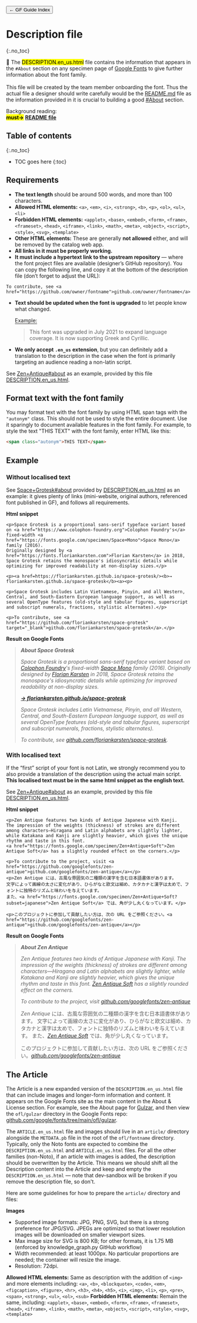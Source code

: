 <link href="style.css" rel="stylesheet">

<a href="./index"><button class="button button-i">&larr; GF Guide Index</button></a>

# Description file
{:.no_toc}

<div class="callout">

🦉 The <mark class="grey">DESCRIPTION.en_us.html</mark> file contains the information that appears in the <code>#About</code> section on any specimen page of <a href="https://fonts.google.com">Google Fonts</a> to give further information about the font family.
<br><br>
This file will be created by the team member onboarding the font. Thus the actual file a designer should write carefully would be the <a href="./readmefile">README.md</a> file as the information provided in it is crucial to building a good <a href="https://fonts.google.com/specimen/Brygada+1918#about">#About</a> section.

</div>

<div class="context-reading">
    Background reading:<br>
    <mark class="green"><b>must&rarr;</b></mark> <a href="./readmefile" style="font-weight:bold">README file</a>
</div>

## Table of contents
{:.no_toc}
* TOC goes here
{:toc}

## Requirements

-   **The text length** should be around 500 words, and more than 100 characters.
-   **Allowed HTML elements:** `<a>`, `<em>`, `<i>`, `<strong>`, `<b>`, `<p>`, `<ol>`, `<ul>`, `<li>`
-   **Forbidden HTML elements:**  `<applet>`, `<base>`, `<embed>`, `<form>`, `<frame>`, `<frameset>`, `<head>`, `<iframe>`, `<link>`, `<math>`, `<meta>`, `<object>`, `<script>`, `<style>`, `<svg>`, `<template>`
-   **Other HTML elements:** These are generally **not allowed** either, and will be removed by the catalog web app.
-   **All links in it must be properly working.**
-   **It must include a hypertext link to the upstream repository** — where the font project files are available (designer’s GitHub repository). You can copy the following line, and copy it at the bottom of the description file (don’t forget to adjust the URL):

``` code
To contribute, see <a href="https://github.com/owner/fontname">github.com/owner/fontname</a>
```

-   **Text should be updated when the font is upgraded** to let people know what changed.

    <span style="border-bottom:0.05em solid">Example:</span>

    > This font was upgraded in July 2021 to expand language coverage. It is now supporting Greek and Cyrillic.
-   **We only accept** **`.en_us`** **extension**, but you can definitely add a translation to the description in the case when the font is primarily targeting an audience reading a non-latin script.

See [Zen+Antique#about](https://fonts.google.com/specimen/Zen+Antique#about) as an example, provided by this file [DESCRIPTION.en_us.html](https://github.com/google/fonts/blob/main/ofl/zenantique/DESCRIPTION.en_us.html).

## Format text with the font family

You may format text with the font family by using HTML span tags with the `"autonym"` class.  This should not be used to style the entire document.  Use it sparingly to document available features in the font family.  For example, to style the text "THIS TEXT" with the font family, enter HTML like this:

```html
<span class="autonym">THIS TEXT</span>
```

## Example

### Without localised text

See [Space+Grotesk#about](https://fonts.google.com/specimen/Space+Grotesk?query=Space+Grotesk#about) provided by [DESCRIPTION.en_us.html](https://github.com/floriankarsten/space-grotesk/blob/master/DESCRIPTION.en_us.html) as an example: it gives plenty of links (mini-website, original authors, referenced font published in GF), and follows all requirements.

**Html snippet**

``` code
<p>Space Grotesk is a proportional sans-serif typeface variant based on <a href="https://www.colophon-foundry.org">Colophon Foundry's</a> fixed-width <a href="https://fonts.google.com/specimen/Space+Mono">Space Mono</a> family (2016). 
Originally designed by <a href="https://fonts.floriankarsten.com">Florian Karsten</a> in 2018, Space Grotesk retains the monospace's idiosyncratic details while optimizing for improved readability at non-display sizes.</p>

<p><a href=https://floriankarsten.github.io/space-grotesk/><b>→ floriankarsten.github.io/space-grotesk</b><a><p>

<p>Space Grotesk includes Latin Vietnamese, Pinyin, and all Western, Central, and South-Eastern European language support, as well as several OpenType features (old-style and tabular figures, superscript and subscript numerals, fractions, stylistic alternates).</p>

<p>To contribute, see <a href="https://github.com/floriankarsten/space-grotesk" target="_blank">github.com/floriankarsten/space-grotesk</a>.</p>
```

**Result on Google Fonts**

> ***About Space Grotesk***
>
> *Space Grotesk is a proportional sans-serif typeface variant based on* [*Colophon Foundry*](https://www.colophon-foundry.org)*'s fixed-width* [*Space Mono*](https://fonts.google.com/specimen/Space+Mono) *family (2016). Originally designed by* [*Florian Karsten*](https://fonts.floriankarsten.com) *in 2018, Space Grotesk retains the monospace's idiosyncratic details while optimizing for improved readability at non-display sizes.*
>
> *[**→ floriankarsten.github.io/space-grotesk**](https://floriankarsten.github.io/space-grotesk)*
>
> *Space Grotesk includes Latin Vietnamese, Pinyin, and all Western, Central, and South-Eastern European language support, as well as several OpenType features (old-style and tabular figures, superscript and subscript numerals, fractions, stylistic alternates).*
>
> *To contribute, see [github.com/floriankarsten/space-grotesk](https://github.com/floriankarsten/space-grotesk).*

### With localised text

If the “first” script of your font is not Latin, we strongly recommend you to also provide a translation of the description using the actual main script. **This localised text must be in the same html snippet as the english text.**

See [Zen+Antique#about](https://fonts.google.com/specimen/Zen+Antique#about) as an example, provided by this file [DESCRIPTION.en_us.html](https://github.com/google/fonts/blob/main/ofl/zenantique/DESCRIPTION.en_us.html).

**Html snippet**

``` code
<p>Zen Antique features two kinds of Antique Japanese with Kanji.
The impression of the weights (thickness) of strokes are different among characters—Hiragana and Latin alphabets are slightly lighter, 
while Katakana and Kanji are slightly heavier, which gives the unique rhythm and taste in this font.
<a href="https://fonts.google.com/specimen/Zen+Antique+Soft">Zen Antique Soft</a> has a slightly rounded effect on the corners.</p>

<p>To contribute to the project, visit <a href="https://github.com/googlefonts/zen-antique">github.com/googlefonts/zen-antique</a></p>
<p>Zen Antique には、古風な雰囲気の二種類の漢字を含む日本語書体があります。
文字によって画線の太さに変化があり、ひらがなと欧文は細め、カタカナと漢字は太めで、フォントに独特のリズムと味わいを与えています。
また、<a href="https://fonts.google.com/specimen/Zen+Antique+Soft?subset=japanese">Zen Antique Soft</a> では、角が少し丸くなっています。</p>

<p>このプロジェクトに参加して貢献したい方は、次の URL をご参照ください。<a href="https://github.com/googlefonts/zen-antique">github.com/googlefonts/zen-antique</a></p>
```

**Result on Google Fonts**

> ***About Zen Antique***
>
> *Zen Antique features two kinds of Antique Japanese with Kanji. The impression of the weights (thickness) of strokes are different among characters—Hiragana and Latin alphabets are slightly lighter, while Katakana and Kanji are slightly heavier, which gives the unique rhythm and taste in this font. [Zen Antique Soft](https://fonts.google.com/specimen/Zen+Antique+Soft) has a slightly rounded effect on the corners.*
>
> *To contribute to the project, visit [github.com/googlefonts/zen-antique](https://github.com/googlefonts/zen-antique)*
>
> *Zen Antique* には、古風な雰囲気の二種類の漢字を含む日本語書体があります。 文字によって画線の太さに変化があり、ひらがなと欧文は細め、カタカナと漢字は太めで、フォントに独特のリズムと味わいを与えています。 また、*[Zen Antique Soft](https://fonts.google.com/specimen/Zen+Antique+Soft?subset=japanese)* では、角が少し丸くなっています。
>
> このプロジェクトに参加して貢献したい方は、次の URL をご参照ください。*[github.com/googlefonts/zen-antique](https://github.com/googlefonts/zen-antique)*

## The Article

The Article is a new expanded version of the `DESCRIPTION.en_us.html` file that can include images and longer-form information and content. It appears on the Google Fonts site as the main content in the About & License section. For example, see the About page for [Gulzar](https://fonts.google.com/specimen/Gulzar/about), and then view the `ofl/gulzar` directory in the Google Fonts repo: [github.com/google/fonts/tree/main/ofl/gulzar](https://github.com/google/fonts/tree/main/ofl/gulzar). 

The `ARTICLE.en_us.html` file and images should live in an `article/` directory alongside the `METDATA.pb` file in the root of the `ofl/fontname` directory. Typically, only the Noto fonts are expected to combine the `DESCRIPTION.en_us.html` and `ARTICLE.en_us.html` files. For all the other families (non-Noto), if an article with images is added, the description should be overwritten by the Article. This means we should shift all the Description content into the Article and keep and empty the `DESCRIPTION.en_us.html` — note that dev-sandbox will be broken if you remove the description file, so don't.

Here are some guidelines for how to prepare the `article/` directory and files:

**Images**
- Supported image formats: JPG, PNG, SVG, but there is a strong preference for JPG/SVG. JPEGs are optimized so that lower resolution images will be downloaded on smaller viewport sizes.
- Max image size for SVG is 800 KB; for other formats, it is 1.75 MB (enforced by knowledge_graph.py GitHub workflow)
- Width recommended: at least 1000px. No particular proportions are needed; the container will resize the image.
- Resolution: 72dpi.

**Allowed HTML elements:** Same as description with the addition of `<img>` and more elements including: 
`<a>`, `<b>`, `<blockquote>`, `<code>`, `<em>`, `<figcaption>`, `<figure>`, `<hr>`, `<h3>`, `<h4>`, `<h5>`, `<i>`, `<img>`, `<li>`, `<p>`, `<pre>`, `<span>`, `<strong>`, `<ul>`, `<ol>`, `<sub>`
**Forbidden HTML elements:** Remain the same, including:
`<applet>`, `<base>`, `<embed>`, `<form>`, `<frame>`, `<frameset>`, `<head>`, `<iframe>`, `<link>`, `<math>`, `<meta>`, `<object>`, `<script>`, `<style>`, `<svg>`, `<template>`
